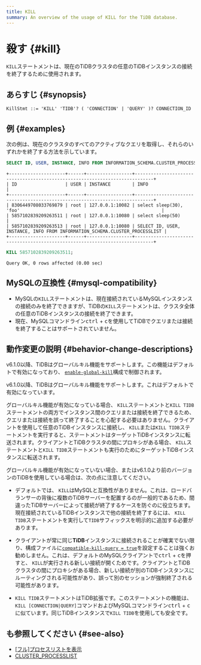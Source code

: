 ```yaml
---
title: KILL
summary: An overview of the usage of KILL for the TiDB database.
---
```


# 殺す {#kill}

`KILL`ステートメントは、現在のTiDBクラスタの任意のTiDBインスタンスの接続を終了するために使用されます。

## あらすじ {#synopsis}

```ebnf+diagram
KillStmt ::= 'KILL' 'TIDB'? ( 'CONNECTION' | 'QUERY' )? CONNECTION_ID
```

## 例 {#examples}

次の例は、現在のクラスタのすべてのアクティブなクエリを取得し、それらのいずれかを終了する方法を示しています。


```sql
SELECT ID, USER, INSTANCE, INFO FROM INFORMATION_SCHEMA.CLUSTER_PROCESSLIST;
```

```
+---------------------+------+-----------------+-----------------------------------------------------------------------------+
| ID                  | USER | INSTANCE        | INFO                                                                        |
+---------------------+------+-----------------+-----------------------------------------------------------------------------+
| 8306449708033769879 | root | 127.0.0.1:10082 | select sleep(30), 'foo'                                                     |
| 5857102839209263511 | root | 127.0.0.1:10080 | select sleep(50)                                                            |
| 5857102839209263513 | root | 127.0.0.1:10080 | SELECT ID, USER, INSTANCE, INFO FROM INFORMATION_SCHEMA.CLUSTER_PROCESSLIST |
+---------------------+------+-----------------+-----------------------------------------------------------------------------+
```


```sql
KILL 5857102839209263511;
```

```
Query OK, 0 rows affected (0.00 sec)
```

## MySQLの互換性 {#mysql-compatibility}

-   MySQLの`KILL`ステートメントは、現在接続されているMySQLインスタンスの接続のみを終了できますが、TiDBの`KILL`ステートメントは、クラスタ全体の任意のTiDBインスタンスの接続を終了できます。
-   現在、MySQLコマンドライン<kbd>ctrl</kbd> + <kbd>c</kbd>を使用してTiDBでクエリまたは接続を終了することはサポートされていません。

## 動作変更の説明 {#behavior-change-descriptions}

<CustomContent platform="tidb">

v6.1.0以降、TiDBはグローバルキル機能をサポートします。この機能はデフォルトで有効になっており、 [`enable-global-kill`](/tidb-configuration-file.md#enable-global-kill-new-in-v610)構成で制御されます。

</CustomContent>

<CustomContent platform="tidb-cloud">

v6.1.0以降、TiDBはグローバルキル機能をサポートします。これはデフォルトで有効になっています。

</CustomContent>

グローバルキル機能が有効になっている場合、 `KILL`ステートメントと`KILL TIDB`ステートメントの両方でインスタンス間のクエリまたは接続を終了できるため、クエリまたは接続を誤って終了することを心配する必要はありません。クライアントを使用して任意のTiDBインスタンスに接続し、 `KILL`または`KILL TIDB`ステートメントを実行すると、ステートメントはターゲットTiDBインスタンスに転送されます。クライアントとTiDBクラスタの間にプロキシがある場合、 `KILL`ステートメントと`KILL TIDB`ステートメントも実行のためにターゲットTiDBインスタンスに転送されます。

グローバルキル機能が有効になっていない場合、またはv6.1.0より前のバージョンのTiDBを使用している場合は、次の点に注意してください。

-   デフォルトでは、 `KILL`はMySQLと互換性がありません。これは、ロードバランサーの背後に複数のTiDBサーバーを配置するのが一般的であるため、間違ったTiDBサーバーによって接続が終了するケースを防ぐのに役立ちます。現在接続されているTiDBインスタンスで他の接続を終了するには、 `KILL TIDB`ステートメントを実行して`TIDB`サフィックスを明示的に追加する必要があります。

<CustomContent platform="tidb">

-   クライアントが常に同じ**TiDB**インスタンスに接続されることが確実でない限り、構成ファイルに[`compatible-kill-query = true`](/tidb-configuration-file.md#compatible-kill-query)を設定することは強くお勧めしません。これは、デフォルトのMySQLクライアントで<kbd>ctrl</kbd> + <kbd>c</kbd>を押すと、 `KILL`が実行される新しい接続が開くためです。クライアントとTiDBクラスタの間にプロキシがある場合、新しい接続が別のTiDBインスタンスにルーティングされる可能性があり、誤って別のセッションが強制終了される可能性があります。

</CustomContent>

-   `KILL TIDB`ステートメントはTiDB拡張です。このステートメントの機能は、 `KILL [CONNECTION|QUERY]`コマンドおよびMySQLコマンドライン<kbd>ctrl</kbd> + <kbd>c</kbd>に似ています。同じTiDBインスタンスで`KILL TIDB`を使用しても安全です。

## も参照してください {#see-also}

-   [[フル]プロセスリストを表示](/sql-statements/sql-statement-show-processlist.md)
-   [CLUSTER_PROCESSLIST](/information-schema/information-schema-processlist.md#cluster_processlist)
